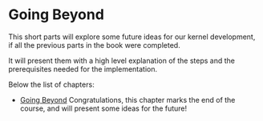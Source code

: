 # Going Beyond

This short parts will explore some future ideas for our kernel development, if all the previous parts in the book were completed. 

It will present them with a high level explanation of the steps and the prerequisites needed for the implementation. 

Below the list of chapters: 

* [Going Beyond](01_Going_Beyond) Congratulations, this chapter marks the end of the course, and will present some ideas for the future! 
